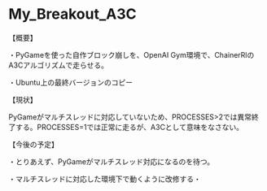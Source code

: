 # My_Breakout_A3C

【概要】

・PyGameを使った自作ブロック崩しを、OpenAI Gym環境で、ChainerRlのA3Cアルゴリズムで走らせる。 

・Ubuntu上の最終バージョンのコピー

【現状】 

PyGameがマルチスレッドに対応していないため、PROCESSES>2では異常終了する。PROCESSES=1では正常に走るが、A3Cとして意味をなさない。

【今後の予定】 

・とりあえず、PyGameがマルチスレッド対応になるのを待つ。 

・マルチスレッドに対応した環境下で動くように改修する・
